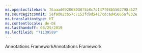 ```yaml
---
ms.openlocfilehash: 76aaad692868030f5b8c7c147f08b5562798a527
ms.sourcegitcommit: 5ef0d02cb57c7153fd9d5417cdcad45665af832e
ms.translationtype: HT
ms.contentlocale: de-DE
ms.lasthandoff: 08/29/2019
ms.locfileid: "71139589"
---
```

<span data-ttu-id="722cc-101">Annotations Framework</span><span class="sxs-lookup"><span data-stu-id="722cc-101">Annotations Framework</span></span>